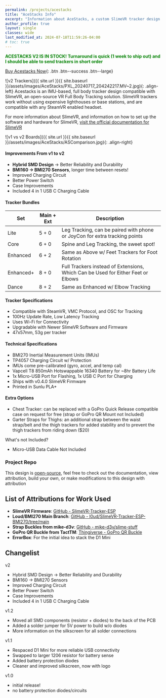 ```yaml
---
permalink: /projects/acestacks
title: "AceStacks Info"
excerpt: "Information about AceStacks, a custom SlimeVR tracker design."
author_profile: true
layout: single
classes: wide
last_modified_at: 2024-07-18T11:59:26-04:00
# toc: true
---
```

<!-- <span style="color:green">**Current Lead Times: In Stock! Allow 1 week for assembly, calibration, and testing.**</span> -->
<!-- <span style="color:yellow">**Current Lead Times: Parts on order, Allow 1-2 weeks for restock + assembly.**</span> -->
<!-- <span style="color:red">**Current Lead Times: Out of Stock! Allow at least 2-3 weeks for restocking.**</span> -->
<!-- <span style="color:red">**Current Lead Times: Out of Stock! Restock is normally 2-3 weeks but batteries are out of stock EVERYWHERE, Lead time are uncertain.**</span> -->

<span style="color:green">**ACESTACKS V2 IS IN STOCK! Turnaround is quick (1 week to ship out) and I should be able to send trackers in short order**</span>

[Buy Acestacks Now](https://ko-fi.com/s/f68f3c7944){: .btn .btn--success .btn--large}

![v2 Trackers]({{ site.url }}{{ site.baseurl }}/assets/images/AceStacks/PXL_20240717_204242217.MV~2.jpg){: .align-left}
Acestacks is an IMU-based, full body tracker design compatible with SlimeVR, an open-source VR Full Body Tracking solution. SlimeVR trackers work without using expensive lighthouses or base stations, and are compatible with any SteamVR enabled headset.

For more information about SlimeVR, and information on how to set up the software and hardware for SlimeVR, [visit the official documentation for SlimeVR](https://docs.slimevr.dev/)  

![v1 vs v2 Boards]({{ site.url }}{{ site.baseurl }}/assets/images/AceStacks/ASComparison.jpg){: .align-right}
#### Improvements From v1 to v2
- **Hybrid SMD Design** -> Better Reliability and Durability
- **BMI160 -> BMI270 Sensors**, longer time between resets!
- Improved Charging Circuit
- Better Power Switch
- Case Improvements
- Included 4 in 1 USB C Charging Cable

#### Tracker Bundles

| **Set** | **Main + Ext** | **Description**                                                                  |
|---------|----------------|---------------------------------------------------------------------------------|
| Lite     | 5 + 0          | Leg Tracking, can be paired with phone or JoyCon for extra tracking points       |
| Core     | 6 + 0          | Spine and Leg Tracking, the sweet spot!                                          |
| Enhanced | 6 + 2          | Same as Above w/ Feet Trackers for Foot Rotation                                 |
| Enhanced+| 8 + 0          | Full Trackers instead of Extensions, Which Can be Used for Either Feet or Elbows |
| Dance    | 8 + 2          | Same as Enhanced w/ Elbow Tracking                                               |

#### Tracker Specifications
- Compatible with SteamVR, VMC Protocol, and OSC for Tracking
- 100Hz Update Rate, Low Latency Tracking
- Uses Wi-Fi for Connectivity
- Upgradable with Newer SlimeVR Software and Firmware
- 47x57mm, 53g per tracker

#### Technical Specifications
- BMI270 Inertial Measurement Units (IMUs)
- TP4057 Charging Circuit w/ Protection
- IMUs come pre-calibrated (gyro, accel, and temp cal)
- Vapcell T8 850mAh Hotswappable 16340 Battery for ~8hr Battery Life
- 1x Micro-USB Port for Flashing, 1x USB C Port for Charging
- Ships with v0.4.0 SlimeVR Firmware
- Printed in Sunlu PLA+

#### Extra Options
- Chest Tracker: can be replaced with a GoPro Quick Release compatible case on request for free (strap or GoPro QR Mount not Included)
- Garter Straps for Thighs: an additional strap between the waist strap/belt and the thigh trackers for added stability and to prevent the thigh trackers from riding down ($20)

What's not Included?
- Micro-USB Data Cable Not Included

### Project Repo
This design is [open-source](https://github.com/AcerolaVR/AceStacksV2), feel free to check out the documentation, view attribution, build your own, or make modifications to this design with attribution

## List of Attributions for Work Used
- **SlimeVR Firmware**: [GitHub - SlimeVR-Tracker-ESP](https://github.com/SlimeVR/SlimeVR-Tracker-ESP)
- **Loud/BMI270 Main Branch**: [GitHub - l0ud/SlimeVR-Tracker-ESP-BMI270/tree/main](https://github.com/l0ud/SlimeVR-Tracker-ESP-BMI270/tree/main)
- **Strap Buckles from mike-d3v**: [GitHub - mike-d3v/slime-stuff](https://github.com/mike-d3v/slime-stuff)
- **GoPro QR Buckle from TactTM**: [Thingiverse - GoPro QR Buckle](https://www.thingiverse.com/thing:4541823/)
- **ErrorBox**: For the initial idea to stack the D1 Mini


## Changelist
v2
- Hybrid SMD Design -> Better Reliability and Durability
- BMI160 -> BMI270 Sensors
- Improved Charging Circuit
- Better Power Switch
- Case Improvements
- Included 4 in 1 USB C Charging Cable
  
v1.2 
- Moved all SMD components (resistor + diodes) to the back of the PCB
- Added a solder jumper for 5V power to build w/o diodes
- More information on the silkscreen for all solder connections
  
v1.1 
- Respaced D1 Mini for more reliable USB connectivity
- Swapped to larger 1206 resistor for battery sense
- Added battery protection diodes
- Cleaner and improved silkscreen, now with logo
  
v1.0 
- initial release!
- no battery protection diodes/circuits